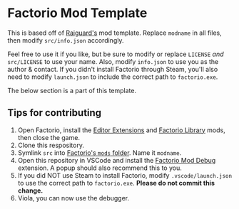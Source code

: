# Factorio Mod Template
This is based off of [Raiguard's](https://github.com/raiguard) mod template. Replace `modname` in all files, then modify `src/info.json` accordingly.

Feel free to use it if you like, but be sure to modify or replace `LICENSE` *and* `src/LICENSE` to use your name. Also, modify `info.json` to use you as the author & contact. If you didn't install Factorio through Steam, you'll also need to modify `launch.json` to include the correct path to `factorio.exe`.

The below section is a part of this template.

## Tips for contributing
1. Open Factorio, install the [Editor Extensions](https://mods.factorio.com/mod/EditorExtensions) and [Factorio Library](https://mods.factorio.com/mod/flib) mods, then close the game.
1. Clone this respository.
1. Symlink `src` into [Factorio's `mods` folder](https://wiki.factorio.com/Application_directory). Name it `modname`.
1. Open this repository in VSCode and install the [Factorio Mod Debug](https://marketplace.visualstudio.com/items?itemName=justarandomgeek.factoriomod-debug) extension. A popup should also recommend this to you.
1. If you did NOT use Steam to install Factorio, modify `.vscode/launch.json` to use the correct path to `factorio.exe`. **Please do not commit this change.**
1. Viola, you can now use the debugger.
